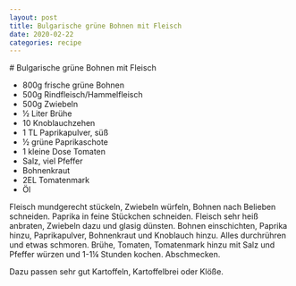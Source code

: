 ```yaml
---
layout: post
title: Bulgarische grüne Bohnen mit Fleisch
date: 2020-02-22
categories: recipe
---
```

﻿# Bulgarische grüne Bohnen mit Fleisch

- 800g frische grüne Bohnen
- 500g Rindfleisch/Hammelfleisch
- 500g Zwiebeln
- ½ Liter Brühe
- 10 Knoblauchzehen
- 1 TL Paprikapulver, süß
- ½ grüne Paprikaschote
- 1 kleine Dose Tomaten
- Salz, viel Pfeffer
- Bohnenkraut
- 2EL Tomatenmark
- Öl

Fleisch mundgerecht stückeln, Zwiebeln würfeln, Bohnen nach Belieben schneiden.
Paprika in feine Stückchen schneiden.
Fleisch sehr heiß anbraten, Zwiebeln dazu und glasig dünsten.
Bohnen einschichten, Paprika hinzu, Paprikapulver, Bohnenkraut und Knoblauch hinzu.
Alles durchrühren und etwas schmoren.
Brühe, Tomaten, Tomatenmark hinzu mit Salz und Pfeffer würzen und 1-1¼ Stunden kochen.
Abschmecken.

Dazu passen sehr gut Kartoffeln, Kartoffelbrei oder Klöße.
